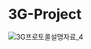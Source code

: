 # 3G-Project

![3G프로토콜설명자료_4](https://github.com/Network-3G/3G-Project/assets/92364973/f14d6a22-e6ff-4edf-afba-b5543d816259)
